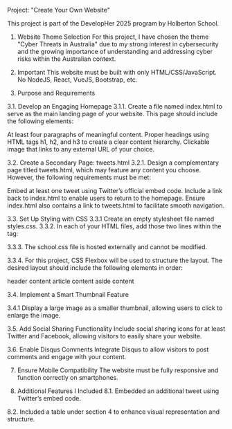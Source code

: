 Project: "Create Your Own Website"

This project is part of the DevelopHer 2025 program by Holberton School.

1. Website Theme Selection
For this project, I have chosen the theme "Cyber Threats in Australia" due to my strong interest in cybersecurity and the growing importance of understanding and addressing cyber risks within the Australian context.

2. Important
This website must be built with only HTML/CSS/JavaScript. No NodeJS, React, VueJS, Bootstrap, etc.

3. Purpose and Requirements

3.1. Develop an Engaging Homepage
3.1.1. Create a file named index.html to serve as the main landing page of your website. This page should include the following elements:

At least four paragraphs of meaningful content.
Proper headings using HTML tags h1, h2, and h3 to create a clear content hierarchy.
Clickable image that links to any external URL of your choice.

3.2.  Create a Secondary Page: tweets.html
3.2.1. Design a complementary page titled tweets.html, which may feature any content you choose. However, the following requirements must be met:

Embed at least one tweet using Twitter’s official embed code.
Include a link back to index.html to enable users to return to the homepage.
Ensure index.html also contains a link to tweets.html to facilitate smooth navigation.

3.3. Set Up Styling with CSS
3.3.1 Create an empty stylesheet file named styles.css.
3.3.2. In each of your HTML files, add those two lines within the <head> tag:

<link href="https://apply.holbertonschool.com/level2/school.css" rel="stylesheet">
<link href="styles.css" rel="stylesheet"> 

3.3.3. The school.css file is hosted externally and cannot be modified.

3.3.4. For this project, CSS Flexbox will be used to structure the layout. The desired layout should include the following elements in order:

header content
article content
aside content

3.4. Implement a Smart Thumbnail Feature

3.4.1 Display a large image as a smaller thumbnail, allowing users to click to enlarge the image.

3.5. Add Social Sharing Functionality
Include social sharing icons for at least Twitter and Facebook, allowing visitors to easily share your website.

3.6. Enable Disqus Comments
Integrate Disqus to allow visitors to post comments and engage with your content.

7. Ensure Mobile Compatibility
The website must be fully responsive and function correctly on smartphones.

8. Additional Features I Included
8.1. Embedded an additional tweet using Twitter’s embed code.

8.2. Included a table under section 4 to enhance visual representation and structure.
